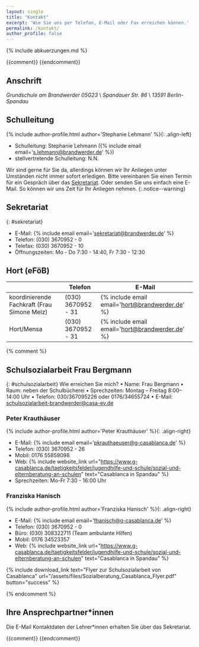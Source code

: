 ```yaml
---
layout: single
title: "Kontakt"
excerpt: 'Wie Sie uns per Telefon, E-Mail oder Fax erreichen können.'
permalink: /kontakt/
author_profile: false
---
```


{% include abkuerzungen.md %}

{{comment}}<!--
{% include figure image_path="/assets/images/Kollegiumsfoto_small.jpg" caption="<small>Unser Kollegium, Schuljahr 2016/17</small>" %}
-->
{{endcomment}}

## Anschrift

*Grundschule am Brandwerder 05G23* \\
*Spandauer Str. 86* \\
*13591 Berlin-Spandau*

## Schulleitung

{% include author-profile.html author='Stephanie Lehmann' %}{: .align-left}


<div style="clear:both;"></div>

* Schulleitung: Stephanie Lehmann ({% include email email='s.lehmann@brandwerder.de' %})
* stellvertretende Schulleitung: N.N.

Wir sind gerne für Sie da, allerdings können wir Ihr Anliegen unter Umständen
nicht immer sofort erledigen. Bitte vereinbaren Sie einen Termin für ein
Gespräch über das [Sekretariat](/kontakt/#sekretariat). Oder senden Sie uns
einfach eine E-Mail. So können wir uns Zeit für Ihr Anliegen nehmen.
{:.notice--warning}

## Sekretariat
{: #sekretariat}


* E-Mail: {% include email email='sekretariat@brandwerder.de' %}
* Telefon: (030) 3670952 - 0
* Telefax: (030) 3670952 - 10
* Öffnungszeiten: Mo - Do 7:30 - 14:40, Fr 7:30 - 12:30

## Hort (eFöB)

|   | Telefon | E-Mail |
|---|---|---|
|<span id='koordinierende_fachkraft'>koordinierende Fachkraft</span> (Frau Simone Melz)| (030) 3670952 - 31 | {% include email email='hort@brandwerder.de' %} |
| Hort/Mensa | (030) 3670952 - 31 | {% include email email='hort@brandwerder.de' %} |



{% comment %}

## Schulsozialarbeit Frau Bergmann
{: #schulsozialarbeit}
Wie erreichen Sie mich?
•	Name: 		Frau Bergmann 
•	Raum:		neben der Schulbücherei 
•	Sprechzeiten: 	Montag – Freitag 8:00–14:00 Uhr
•	Telefon:	030/367095226 oder 0176/34655724
•	E-Mail: 	schulsozialarbeit-brandwerder@casa-ev.de


### Peter Krauthäuser

{% include author-profile.html author='Peter Krauthäuser' %}{: .align-right}

* E-Mail: {% include email email='pkrauthaeuser@g-casablanca.de' %}
* Telefon: (030) 3670952 - 26
* Mobil: 0176 55859098
* Web: {% include website_link url="https://www.g-casablanca.de/taetigkeitsfelder/jugendhilfe-und-schule/sozial-und-elternberatung-an-schulen" text="Casablanca in Spandau" %}
* Sprechzeiten: Mo-Fr 7:30 - 16:00 Uhr


### Franziska Hanisch

{% include author-profile.html author='Franziska Hanisch' %}{: .align-right}

* E-Mail: {% include email email='fhanisch@g-casablanca.de' %}
* Telefon: (030) 3670952 - 0
* Büro: (030) 308322711 (Team ambulante Hilfen)
* Mobil: 0176 34523357
* Web: {% include website_link url="https://www.g-casablanca.de/taetigkeitsfelder/jugendhilfe-und-schule/sozial-und-elternberatung-an-schulen" text="Casablanca in Spandau" %}


{% include download_link text="Flyer zur Schulsozialarbeit von Casablanca" url="/assets/files/Sozialberatung_Casablanca_Flyer.pdf" button="success" %}

{% endcomment %}

## Ihre Ansprechpartner*innen

Die E-Mail Kontaktdaten der Lehrer*innen erhalten Sie über das Sekretariat.

{{comment}}<!--
|   | E-Mail |
|---|---|
| Frau | {% include email email='hort@brandwerder.de' %} |
| Frau | {% include email email='hort@brandwerder.de' %} |
| Frau | {% include email email='hort@brandwerder.de' %} |
| Frau | {% include email email='hort@brandwerder.de' %} |
| Frau | {% include email email='hort@brandwerder.de' %} |
| Frau | {% include email email='hort@brandwerder.de' %} |
| Frau | {% include email email='hort@brandwerder.de' %} |
| Frau | {% include email email='hort@brandwerder.de' %} |
| Frau | {% include email email='hort@brandwerder.de' %} |
| Frau | {% include email email='hort@brandwerder.de' %} |
-->
{{endcomment}}
